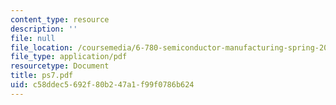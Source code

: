 ```yaml
---
content_type: resource
description: ''
file: null
file_location: /coursemedia/6-780-semiconductor-manufacturing-spring-2003/c58ddec5692f80b247a1f99f0786b624_ps7.pdf
file_type: application/pdf
resourcetype: Document
title: ps7.pdf
uid: c58ddec5-692f-80b2-47a1-f99f0786b624
---
```

